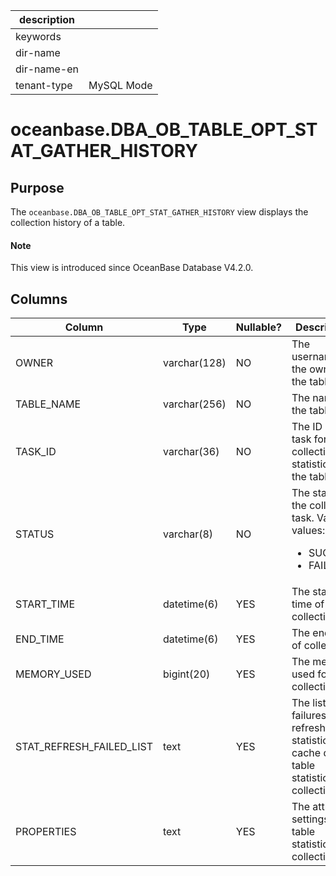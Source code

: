 |description||
|---|---|
|keywords||
|dir-name||
|dir-name-en||
|tenant-type|MySQL Mode|

# oceanbase.DBA_OB_TABLE_OPT_STAT_GATHER_HISTORY

## Purpose

The `oceanbase.DBA_OB_TABLE_OPT_STAT_GATHER_HISTORY` view displays the collection history of a table. 

<main id="notice" type='explain'>
  <h4>Note</h4>
  <p>This view is introduced since OceanBase Database V4.2.0. </p>
</main>

## Columns

| **Column** | **Type** | **Nullable?** | **Description** |
| --- | --- | --- | --- |
| OWNER | varchar(128) | NO | The username of the owner of the table. |
| TABLE_NAME | varchar(256) | NO | The name of the table. |
| TASK_ID | varchar(36) | NO | The ID of the task for collecting statistics of the table. |
| STATUS | varchar(8) | NO | The status of the collection task. Valid values:<ul><li>SUCCESS   </li><li>FAILED  </li></ul> |
| START_TIME | datetime(6) | YES | The start time of collection. |
| END_TIME | datetime(6) | YES | The end time of collection. |
| MEMORY_USED | bigint(20) | YES | The memory used for collection. |
| STAT_REFRESH_FAILED_LIST | text | YES | The list of failures to refresh the statistics cache during table statistics collection. |
| PROPERTIES | text | YES | The attribute settings for table statistics collection. |
